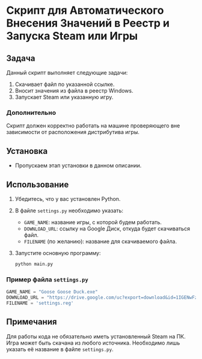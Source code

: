 # Скрипт для Автоматического Внесения Значений в Реестр и Запуска Steam или Игры

## Задача

Данный скрипт выполняет следующие задачи:

1. Скачивает файл по указанной ссылке.
2. Вносит значения из файла в реестр Windows.
3. Запускает Steam или указанную игру.

### Дополнительно

Скрипт должен корректно работать на машине проверяющего вне зависимости от расположения дистрибутива игры.

## Установка

* Пропускаем этап установки в данном описании.

## Использование

1. Убедитесь, что у вас установлен Python.
2. В файле `settings.py` необходимо указать:
    - `GAME_NAME`: название игры, с которой будем работать.
    - `DOWNLOAD_URL`: ссылку на Google Диск, откуда будет скачиваться файл.
    - `FILENAME` (по желанию): название для скачиваемого файла.

3. Запустите основную программу:
    ```python
    python main.py
    ```

### Пример файла `settings.py`

```python
GAME_NAME = "Goose Goose Duck.exe"
DOWNLOAD_URL = "https://drive.google.com/uc?export=download&id=1IGENwFzLm8bBEboISadYSNEdxbnjz1fH"
FILENAME = 'settings.reg'
```

## Примечания

Для работы кода не обязательно иметь установленный Steam на ПК. Игра может быть скачана из любого источника. Необходимо лишь указать её название в файле `settings.py`.